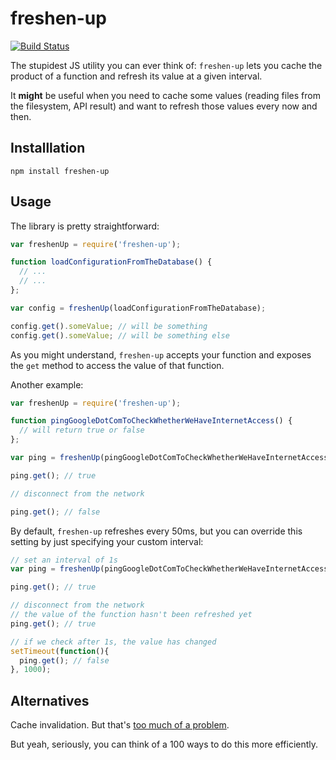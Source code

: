 # freshen-up

[![Build Status](https://travis-ci.org/odino/node-freshen-up.png?branch=master)](https://travis-ci.org/odino/node-freshen-up)

The stupidest JS utility you can ever think of:
`freshen-up` lets you cache the product of a
function and refresh its value at a given interval.

It **might** be useful when you need to cache some
values (reading files from the filesystem, API result)
and want to refresh those values every now and then.

## Installlation

```
npm install freshen-up
```

## Usage

The library is pretty straightforward:

``` javascript
var freshenUp = require('freshen-up');

function loadConfigurationFromTheDatabase() {
  // ...
  // ...
};

var config = freshenUp(loadConfigurationFromTheDatabase);

config.get().someValue; // will be something
config.get().someValue; // will be something else
```

As you might understand, `freshen-up` accepts your
function and exposes the `get` method to access the
value of that function.

Another example:

``` javascript
var freshenUp = require('freshen-up');

function pingGoogleDotComToCheckWhetherWeHaveInternetAccess() {
  // will return true or false
};

var ping = freshenUp(pingGoogleDotComToCheckWhetherWeHaveInternetAccess);

ping.get(); // true

// disconnect from the network

ping.get(); // false
```

By default, `freshen-up`  refreshes every 50ms, but
you can override this setting by just specifying your
custom interval:

``` javascript
// set an interval of 1s
var ping = freshenUp(pingGoogleDotComToCheckWhetherWeHaveInternetAccess, 1000);

ping.get(); // true

// disconnect from the network
// the value of the function hasn't been refreshed yet
ping.get(); // true

// if we check after 1s, the value has changed
setTimeout(function(){
  ping.get(); // false
}, 1000);
```

## Alternatives

Cache invalidation. But that's [too much of a problem](http://martinfowler.com/bliki/TwoHardThings.html).

But yeah, seriously, you can think of a 100 ways to
do this more efficiently.